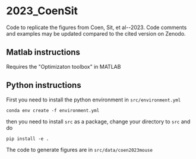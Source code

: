 # 2023_CoenSit

Code to replicate the figures from Coen, Sit, et al--2023.
Code comments and examples may be updated compared to the cited version on Zenodo. 

## Matlab instructions

Requires the "Optimizaton toolbox" in MATLAB

## Python instructions

First you need to install the python environment in `src/environment.yml`

```
conda env create -f environment.yml 
```

then you need to install `src` as a package, change your directory to `src` and do

```
pip install -e .
```

The code to generate figures are in `src/data/coen2023mouse`


